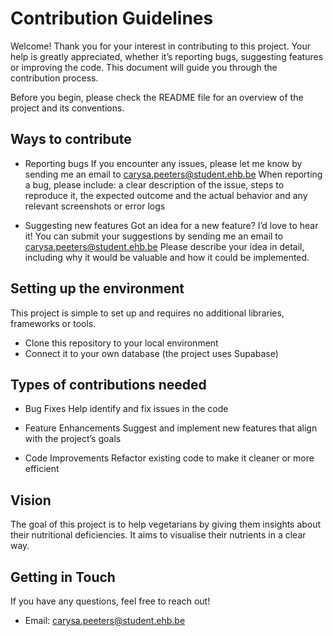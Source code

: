 # Contribution Guidelines

Welcome! Thank you for your interest in contributing to this project. Your help is greatly appreciated, whether it’s reporting bugs, suggesting features or improving the code. This document will guide you through the contribution process.

Before you begin, please check the README file for an overview of the project and its conventions.

## Ways to contribute

- Reporting bugs
  If you encounter any issues, please let me know by sending me an email to carysa.peeters@student.ehb.be
  When reporting a bug, please include: a clear description of the issue, steps to reproduce it, the expected outcome and the actual behavior and any relevant screenshots or error logs

- Suggesting new features
  Got an idea for a new feature? I’d love to hear it! You can submit your suggestions by sending me an email to carysa.peeters@student.ehb.be
  Please describe your idea in detail, including why it would be valuable and how it could be implemented.

## Setting up the environment

This project is simple to set up and requires no additional libraries, frameworks or tools.
- Clone this repository to your local environment
- Connect it to your own database (the project uses Supabase)

## Types of contributions needed

- Bug Fixes
  Help identify and fix issues in the code

- Feature Enhancements 
  Suggest and implement new features that align with the project’s goals

- Code Improvements
  Refactor existing code to make it cleaner or more efficient

## Vision

The goal of this project is to help vegetarians by giving them insights about their nutritional deficiencies. It aims to visualise their nutrients in a clear way.

## Getting in Touch

If you have any questions, feel free to reach out!

- Email: carysa.peeters@student.ehb.be